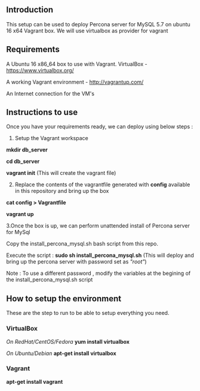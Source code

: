 ## Introduction
This setup can be used to deploy Percona server for MySQL 5.7 on ubuntu 16 x64 Vagrant box.
We will use virtualbox as provider for vagrant
 


## Requirements

A Ubuntu 16 x86_64 box to use with Vagrant.
VirtualBox - https://www.virtualbox.org/

A working Vagrant environment - http://vagrantup.com/

An Internet connection for the VM's


## Instructions to use
Once you have your requirements ready, we can deploy using below steps :
1. Setup the Vagrant workspace

**mkdir db_server**  

**cd db_server**

**vagrant init**  (This will create the vagrant file)

2. Replace the contents of the vagrantfile generated with **config** available in this repository and bring up the box

**cat config > Vagrantfile**

**vagrant up** 

3.Once the box is up, we can perform unattended install of Percona server for MySql

Copy the install_percona_mysql.sh bash script from this repo.

Execute the script :  **sudo sh install_percona_mysql.sh**  (This will deploy and bring up the percona server with password set as *"root"*)

Note : To use a different password , modify the variables at the begining of the install_percona_mysql.sh script 

## How to setup the environment
These are the step to run to be able to setup everything you need.

### VirtualBox

*On RedHat/CentOS/Fedora* 
**yum install virtualbox**
 
*On Ubuntu/Debian*
**apt-get install virtualbox**

### Vagrant

**apt-get install vagrant**

